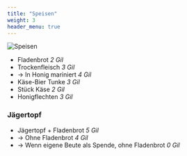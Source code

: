 ```yaml
---
title: "Speisen"
weight: 3
header_menu: true
---
```


![Speisen](images/banner/960x320_Kitchen.png)

* Fladenbrot *2 Gil*
* Trockenfleisch *3 Gil*
* -> In Honig mariniert *4 Gil*
* Käse-Bier Tunke *3 Gil*
* Stück Käse *2 Gil*
* Honigflechten *3 Gil*

### Jägertopf

* Jägertopf + Fladenbrot *5 Gil*
* -> Ohne Fladenbrot *4 Gil*
* -> Wenn eigene Beute als Spende, ohne Fladenbrot *0 Gil*
